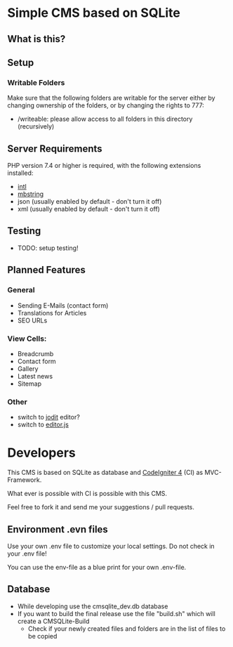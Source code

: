 # Simple CMS based on SQLite

## What is this?

## Setup
### Writable Folders
Make sure that the following folders are writable for the server either by 
changing ownership of the folders, or by changing the rights to 777:
- /writeable: please allow access to all folders in this directory (recursively)

## Server Requirements

PHP version 7.4 or higher is required, with the following extensions installed: 

- [intl](http://php.net/manual/en/intl.requirements.php)
- [mbstring](http://php.net/manual/en/mbstring.installation.php)
- json (usually enabled by default - don't turn it off)
- xml (usually enabled by default - don't turn it off)

## Testing
- TODO: setup testing!

## Planned Features

### General
- Sending E-Mails (contact form)
- Translations for Articles
- SEO URLs

### View Cells:
- Breadcrumb
- Contact form
- Gallery
- Latest news
- Sitemap

### Other
- switch to [jodit](https://xdsoft.net/jodit/) editor?
- switch to [editor.js](https://editorjs.io/)

# Developers
This CMS is based on SQLite as database and [CodeIgniter 4](https://codeigniter.com/) (CI) as MVC-Framework.

What ever is possible with CI is possible with this CMS.

Feel free to fork it and send me your suggestions / pull requests.

## Environment .evn files
Use your own .env file to customize your local settings. Do not check in your .env file!

You can use the env-file as a blue print for your own .env-file.

## Database
- While developing use the cmsqlite_dev.db database
- If you want to build the final release use the file "build.sh" which will create a CMSQLite-Build
  - Check if your newly created files and folders are in the list of files to be copied
